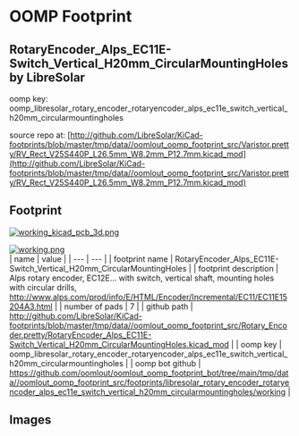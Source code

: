 # OOMP Footprint  
## RotaryEncoder_Alps_EC11E-Switch_Vertical_H20mm_CircularMountingHoles  by LibreSolar  
  
oomp key: oomp_libresolar_rotary_encoder_rotaryencoder_alps_ec11e_switch_vertical_h20mm_circularmountingholes  
  
source repo at: [http://github.com/LibreSolar/KiCad-footprints/blob/master/tmp/data//oomlout_oomp_footprint_src/Varistor.pretty/RV_Rect_V25S440P_L26.5mm_W8.2mm_P12.7mm.kicad_mod](http://github.com/LibreSolar/KiCad-footprints/blob/master/tmp/data//oomlout_oomp_footprint_src/Varistor.pretty/RV_Rect_V25S440P_L26.5mm_W8.2mm_P12.7mm.kicad_mod)  
## Footprint  
  
[![working_kicad_pcb_3d.png](working_kicad_pcb_3d_600.png)](working_kicad_pcb_3d.png)  
  
[![working.png](working_600.png)](working.png)  
| name | value | 
| --- | --- | 
| footprint name | RotaryEncoder_Alps_EC11E-Switch_Vertical_H20mm_CircularMountingHoles | 
| footprint description | Alps rotary encoder, EC12E... with switch, vertical shaft, mounting holes with circular drills, http://www.alps.com/prod/info/E/HTML/Encoder/Incremental/EC11/EC11E15204A3.html | 
| number of pads | 7 | 
| github path | http://github.com/LibreSolar/KiCad-footprints/blob/master/tmp/data//oomlout_oomp_footprint_src/Rotary_Encoder.pretty/RotaryEncoder_Alps_EC11E-Switch_Vertical_H20mm_CircularMountingHoles.kicad_mod | 
| oomp key | oomp_libresolar_rotary_encoder_rotaryencoder_alps_ec11e_switch_vertical_h20mm_circularmountingholes | 
| oomp bot github | https://github.com/oomlout/oomlout_oomp_footprint_bot/tree/main/tmp/data//oomlout_oomp_footprint_src/footprints/libresolar_rotary_encoder_rotaryencoder_alps_ec11e_switch_vertical_h20mm_circularmountingholes/working | 
## Images  
